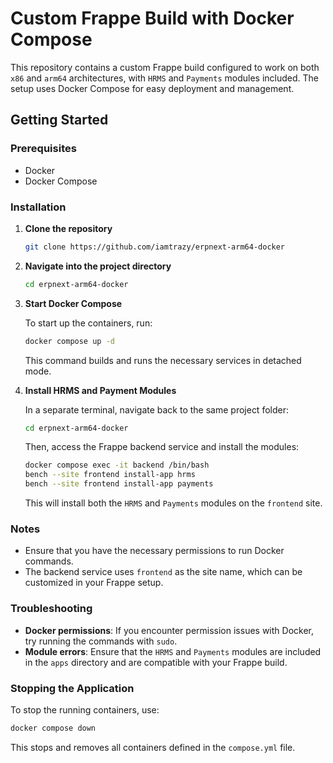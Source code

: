 # Custom Frappe Build with Docker Compose

This repository contains a custom Frappe build configured to work on both `x86` and `arm64` architectures, with `HRMS` and `Payments` modules included. The setup uses Docker Compose for easy deployment and management.

## Getting Started

### Prerequisites

- Docker
- Docker Compose

### Installation

1. **Clone the repository**

   ```bash
   git clone https://github.com/iamtrazy/erpnext-arm64-docker
   ```

2. **Navigate into the project directory**

   ```bash
   cd erpnext-arm64-docker
   ```

3. **Start Docker Compose**

   To start up the containers, run:

   ```bash
   docker compose up -d
   ```

   This command builds and runs the necessary services in detached mode.

4. **Install HRMS and Payment Modules**

   In a separate terminal, navigate back to the same project folder:

   ```bash
   cd erpnext-arm64-docker
   ```

   Then, access the Frappe backend service and install the modules:

   ```bash
   docker compose exec -it backend /bin/bash
   bench --site frontend install-app hrms
   bench --site frontend install-app payments
   ```

   This will install both the `HRMS` and `Payments` modules on the `frontend` site.

### Notes

- Ensure that you have the necessary permissions to run Docker commands.
- The backend service uses `frontend` as the site name, which can be customized in your Frappe setup.

### Troubleshooting

- **Docker permissions**: If you encounter permission issues with Docker, try running the commands with `sudo`.
- **Module errors**: Ensure that the `HRMS` and `Payments` modules are included in the `apps` directory and are compatible with your Frappe build.

### Stopping the Application

To stop the running containers, use:

```bash
docker compose down
```

This stops and removes all containers defined in the `compose.yml` file.
